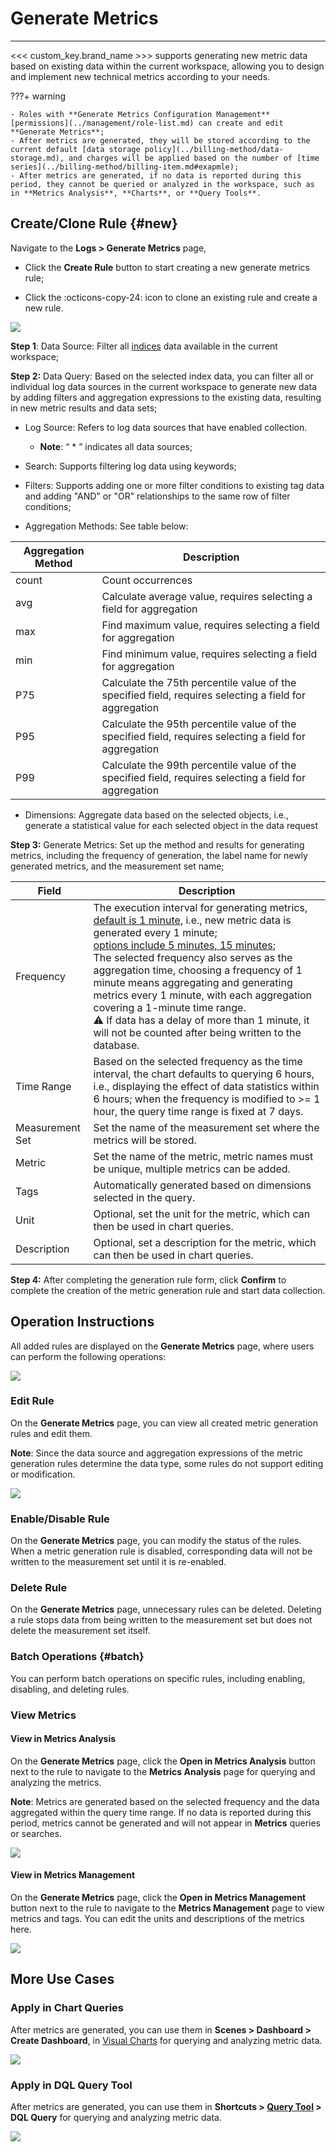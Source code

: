 # Generate Metrics
---

<<< custom_key.brand_name >>> supports generating new metric data based on existing data within the current workspace, allowing you to design and implement new technical metrics according to your needs.

???+ warning 

    - Roles with **Generate Metrics Configuration Management** [permissions](../management/role-list.md) can create and edit **Generate Metrics**;  
    - After metrics are generated, they will be stored according to the current default [data storage policy](../billing-method/data-storage.md), and charges will be applied based on the number of [time series](../billing-method/billing-item.md#exapmle);  
    - After metrics are generated, if no data is reported during this period, they cannot be queried or analyzed in the workspace, such as in **Metrics Analysis**, **Charts**, or **Query Tools**.

## Create/Clone Rule {#new}

Navigate to the **Logs > Generate Metrics** page,

- Click the **Create Rule** button to start creating a new generate metrics rule;

- Click the :octicons-copy-24: icon to clone an existing rule and create a new rule.

![](img/2.log_metrics_1.1.png)

**Step 1**: Data Source: Filter all [indices](./multi-index/index.md) data available in the current workspace;  

**Step 2:** Data Query: Based on the selected index data, you can filter all or individual log data sources in the current workspace to generate new data by adding filters and aggregation expressions to the existing data, resulting in new metric results and data sets;

- Log Source: Refers to log data sources that have enabled collection.

    - **Note**: “ * ” indicates all data sources;

- Search: Supports filtering log data using keywords;

- Filters: Supports adding one or more filter conditions to existing tag data and adding "AND" or "OR" relationships to the same row of filter conditions;

- Aggregation Methods: See table below:

| Aggregation Method | Description |
| --- | --- |
| count | Count occurrences |
| avg | Calculate average value, requires selecting a field for aggregation |
| max | Find maximum value, requires selecting a field for aggregation |
| min | Find minimum value, requires selecting a field for aggregation |
| P75 | Calculate the 75th percentile value of the specified field, requires selecting a field for aggregation |
| P95 | Calculate the 95th percentile value of the specified field, requires selecting a field for aggregation |
| P99 | Calculate the 99th percentile value of the specified field, requires selecting a field for aggregation |

- Dimensions: Aggregate data based on the selected objects, i.e., generate a statistical value for each selected object in the data request

**Step 3:** Generate Metrics: Set up the method and results for generating metrics, including the frequency of generation, the label name for newly generated metrics, and the measurement set name;

| Field | Description |
| --- | --- |
| Frequency | The execution interval for generating metrics, <u>default is 1 minute</u>, i.e., new metric data is generated every 1 minute;<br/><u>options include 5 minutes, 15 minutes</u>;<br/>The selected frequency also serves as the aggregation time, choosing a frequency of 1 minute means aggregating and generating metrics every 1 minute, with each aggregation covering a 1-minute time range.<br/>:warning: If data has a delay of more than 1 minute, it will not be counted after being written to the database. |
| Time Range | Based on the selected frequency as the time interval, the chart defaults to querying 6 hours, i.e., displaying the effect of data statistics within 6 hours; when the frequency is modified to >= 1 hour, the query time range is fixed at 7 days. |
| Measurement Set | Set the name of the measurement set where the metrics will be stored. |
| Metric | Set the name of the metric, metric names must be unique, multiple metrics can be added. |
| Tags | Automatically generated based on dimensions selected in the query. |
| Unit | Optional, set the unit for the metric, which can then be used in chart queries. |
| Description | Optional, set a description for the metric, which can then be used in chart queries. |


**Step 4:** After completing the generation rule form, click **Confirm** to complete the creation of the metric generation rule and start data collection.

## Operation Instructions

All added rules are displayed on the **Generate Metrics** page, where users can perform the following operations:

![](img/2.log_metrics_2.png)

### Edit Rule

On the **Generate Metrics** page, you can view all created metric generation rules and edit them.

**Note**: Since the data source and aggregation expressions of the metric generation rules determine the data type, some rules do not support editing or modification.

![](img/2.log_metrics_3.1.png)

### Enable/Disable Rule

On the **Generate Metrics** page, you can modify the status of the rules. When a metric generation rule is disabled, corresponding data will not be written to the measurement set until it is re-enabled.

### Delete Rule

On the **Generate Metrics** page, unnecessary rules can be deleted. Deleting a rule stops data from being written to the measurement set but does not delete the measurement set itself.

### Batch Operations {#batch}

You can perform batch operations on specific rules, including enabling, disabling, and deleting rules.

### View Metrics

#### View in Metrics Analysis

On the **Generate Metrics** page, click the **Open in Metrics Analysis** button next to the rule to navigate to the **Metrics Analysis** page for querying and analyzing the metrics.

**Note**: Metrics are generated based on the selected frequency and the data aggregated within the query time range. If no data is reported during this period, metrics cannot be generated and will not appear in **Metrics** queries or searches.

![](img/2.log_metrics_4.png)


#### View in Metrics Management

On the **Generate Metrics** page, click the **Open in Metrics Management** button next to the rule to navigate to the **Metrics Management** page to view metrics and tags. You can edit the units and descriptions of the metrics here.

![](img/2.log_metrics_5.png)

## More Use Cases

### Apply in Chart Queries

After metrics are generated, you can use them in **Scenes > Dashboard > Create Dashboard**, in [Visual Charts](../scene/visual-chart/chart-query.md) for querying and analyzing metric data.

![](img/2.log_metrics_7.png)

### Apply in DQL Query Tool

After metrics are generated, you can use them in **Shortcuts > [Query Tool](../dql/query.md) > DQL Query** for querying and analyzing metric data.

![](img/2.log_metrics_6.png)